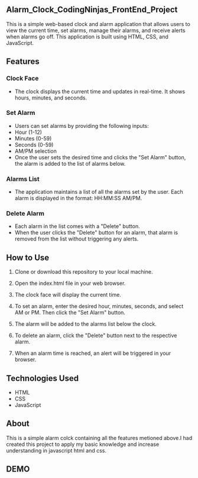 ## Alarm_Clock_CodingNinjas_FrontEnd_Project
This is a simple web-based clock and alarm application that allows users to view the current time, set alarms, manage their alarms, and receive alerts when alarms go off. This application is built using HTML, CSS, and JavaScript.

## Features
### Clock Face
* The clock displays the current time and updates in real-time. It shows hours, minutes, and seconds.

### Set Alarm
* Users can set alarms by providing the following inputs:
* Hour (1-12)
* Minutes (0-59)
* Seconds (0-59)
* AM/PM selection
* Once the user sets the desired time and clicks the "Set Alarm" button, the alarm is added to the list of alarms below.

### Alarms List
* The application maintains a list of all the alarms set by the user. Each alarm is displayed in the format: HH:MM:SS AM/PM.

### Delete Alarm
* Each alarm in the list comes with a "Delete" button.
* When the user clicks the "Delete" button for an alarm, that alarm is removed from the list without triggering any alerts.

## How to Use

1. Clone or download this repository to your local machine.

2. Open the index.html file in your web browser.

3. The clock face will display the current time.

4. To set an alarm, enter the desired hour, minutes, seconds, and select AM or PM. Then click the "Set Alarm" button.

5. The alarm will be added to the alarms list below the clock.

6. To delete an alarm, click the "Delete" button next to the respective alarm.

7. When an alarm time is reached, an alert will be triggered in your browser.

## Technologies Used
* HTML
* CSS
* JavaScript

## About

This is a simple alarm colck containing all the features metioned above.I had created this project to apply my basic knowledge and increase understanding in javascript html and css.

## DEMO
